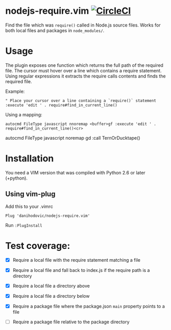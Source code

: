 # nodejs-require.vim [![CircleCI](https://circleci.com/gh/danihodovic/vim-node-require/tree/dev.svg?style=svg)](https://circleci.com/gh/danihodovic/vim-node-require/tree/dev)

Find the file which was `require()` called in Node.js source files. Works for both local files and
packages in `node_modules/`.

# Usage
The plugin exposes one function which returns the full path of the required file. The cursor must
hover over a line which contains a require statement. Using regular expressions it extracts the
require calls contents and finds the required file.

Example:

    " Place your cursor over a line containing a `require()` statement
    :execute 'edit ' . require#find_in_current_line()

Using a mapping:

    autocmd FileType javascript nnoremap <buffer>gf :execute 'edit ' . require#find_in_current_line()<cr>

  autocmd FileType javascript noremap <silent><buffer>gd :call TernOrDucktape()<cr>

# Installation
You need a VIM version that was compiled with Python 2.6 or later (+python).

## Using vim-plug
Add this to your .vimrc

    Plug 'danihodovic/nodejs-require.vim'

Run `:PlugInstall`

# Test coverage:

- [X] Require a local file with the require statement matching a file
- [X] Require a local file and fall back to index.js if the require path is a directory
- [X] Require a local file a directory above
- [X] Require a local file a directory below

- [X] Require a package file where the package.json `main` property points to a file
- [ ] Require a package file relative to the package directory

